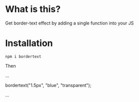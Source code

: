 # What is this?

Get border-text effect by adding a single function into your JS

# Installation

`npm i bordertext`

Then

...

bordertext("1.5px", "blue", "transparent");

...
